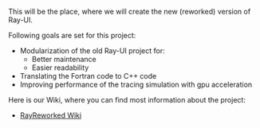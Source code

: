 This will be the place, where we will create the new (reworked) version of Ray-UI.

Following goals are set for this project:
- Modularization of the old Ray-UI project for:
    - Better maintenance
    - Easier readability
- Translating the Fortran code to C++ code
- Improving performance of the tracing simulation with gpu acceleration


Here is our Wiki, where you can find most information about the project:
- [RayReworked Wiki](https://gitlab.helmholtz-berlin.de/RAY/rayreworked/-/wikis/home)
